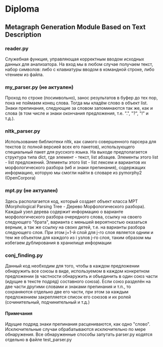 # Diploma

## Metagraph Generation Module Based on Text Description

### reader.py

Служебная функция, управляющая корректным вводом исходных данных для анализатора. На вход мы в любом случае получаем текст, набор символов: либо с клавиатуры вводом в командной строке, либо чтением из файла.

### my_parser.py (не актуален)

Проход по строке (посимвольно), занос результатов в буфер до тех пор, пока не поймаем конец слова. Тогда мы кладём слово в объект list. Знаки препинания, следующие за словом запоминаются так же, как и слова (в том числе и знаки окончания предложения, т.е. ".", "?", "!" и т.д.).

### nltk_parser.py

Использование библиотеки nltk, как самого совершенного парсера для текстов (с полной версией всех его пакетов), использующего специальный пакет для русского языка. На выходе предполагается структура типа dict, где элемент - текст, list абзацев. Элементы этого list - list предложений. Элементы этого list - list лексем и вариантов их морфологического разбора (мб и знаки препинания), содержащих информацию, которую мы смогли найти в словаре из pymorphy2 (OpenCorpora)

### mpt.py (не актуален)

Здесь располагается код, который создает объект класса MPT (Morphological Parsing Tree - Дерево Морфологического разбора).
Каждый узел дерева содержит информацию о варианте морфологического разбора очередного слова, ссылку на своего следующего "брата", варианта с меньшей вероятностью оказаться верным, а так же ссылку на своих детей, т.е. на варианты разбора следующего слоя. При этом j+1-й слой для j-го слоя является одним и тем же объектом для каждого из i узлов j-го слоя, таким образом мы избегаем дублирования в хранилище информации

### conj_finding.py

Данный код необходим для того, чтобы в каждом предложении обнаружить все союзы в виде, используемом в каждом конкретном предложении (в частности обнаружить и объединить в один союз части (идущие в тексте подряд) составного союза). Если союз разделён на две части другими словами и знаками препинания и т.п., то сохраняются отдельно две его части, при этом за каждым предложением закрепляется список его союзов и их ролей (сочинительный, подчинительный и т.д.)

#### Примечания

Идущие подряд знаки препинания расцениваются, как одно "слово".
Исключительные случаи обрабатываются исключительно по мере обнаружения. Все обнаруженные способы запутать parser.py кодятся отдельно в файле test_parser.py
